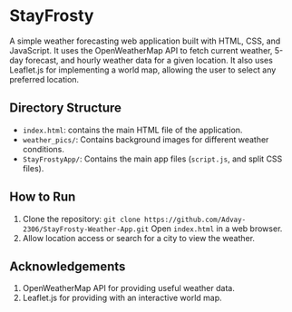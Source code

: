 # StayFrosty

A simple weather forecasting web application built with HTML, CSS, and JavaScript. It uses the OpenWeatherMap API to fetch current weather, 5-day forecast, and hourly weather data for a given location. It also uses Leaflet.js for implementing a world map, allowing the user to select any preferred location.

## Directory Structure
- `index.html`: contains the main HTML file of the application.
- `weather_pics/`: Contains background images for different weather conditions.
- `StayFrostyApp/`: Contains the main app files (`script.js`, and split CSS files).

## How to Run
1. Clone the repository:
   ```git clone https://github.com/Advay-2306/StayFrosty-Weather-App.git```
   Open `index.html` in a web browser.
2. Allow location access or search for a city to view the weather.

## Acknowledgements
1. OpenWeatherMap API for providing useful weather data.
2. Leaflet.js for providing with an interactive world map.
